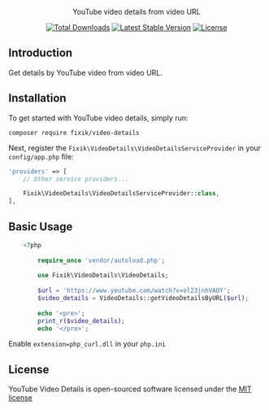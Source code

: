 <p align="center">YouTube video details from video URL</p>

<p align="center">
<a href="https://packagist.org/packages/fixik/video-details"><img src="https://poser.pugx.org/fixik/video-details/d/total.svg" alt="Total Downloads"></a>
<a href="https://packagist.org/packages/fixik/video-details"><img src="https://poser.pugx.org/fixik/video-details/v/stable.svg" alt="Latest Stable Version"></a>
<a href="https://packagist.org/packages/fixik/video-details"><img src="https://poser.pugx.org/fixik/video-details/license.svg" alt="License"></a>
</p>

## Introduction

Get details by YouTube video from video URL.

## Installation

To get started with YouTube video details, simply run:

    composer require fixik/video-details

Next, register the `Fixik\VideoDetails\VideoDetailsServiceProvider` in your `config/app.php` file:

```php
'providers' => [
    // Other service providers...

    Fixik\VideoDetails\VideoDetailsServiceProvider::class,
],
```

## Basic Usage

```php
    <?php
    
        require_once 'vendor/autoload.php';
        
        use Fixik\VideoDetails\VideoDetails;
        
        $url = 'https://www.youtube.com/watch?v=ol23jnhVAOY';
        $video_details = VideoDetails::getVideoDetailsByURL($url);
        
        echo '<pre>';
        print_r($video_details);
        echo '</pre>';
```

Enable `extension=php_curl.dll` in your `php.ini`

## License

YouTube Video Details is open-sourced software licensed under the [MIT license](http://opensource.org/licenses/MIT)